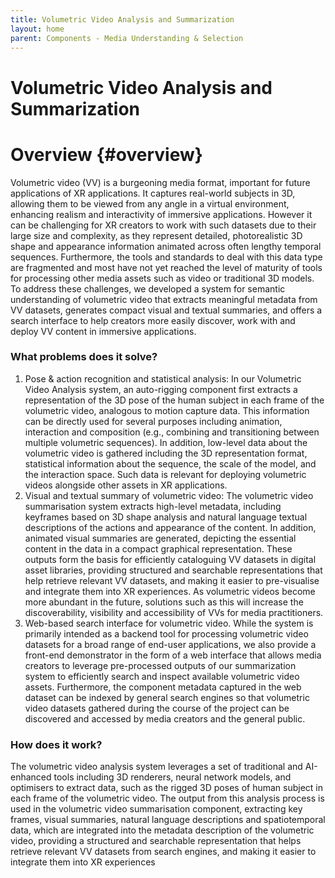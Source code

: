 ```yaml
---
title: Volumetric Video Analysis and Summarization
layout: home
parent: Components - Media Understanding & Selection
---
```


# Volumetric Video Analysis and Summarization

# **Overview** {#overview}

Volumetric video (VV) is a burgeoning media format, important for future applications of XR applications. It captures real-world subjects in 3D, allowing them to be viewed from any angle in a virtual environment, enhancing realism and interactivity of immersive applications. However it can be challenging for XR creators to work with such datasets due to their large size and complexity, as they represent detailed, photorealistic 3D shape and appearance information animated across often lengthy temporal sequences. Furthermore, the tools and standards to deal with this data type are fragmented and most have not yet reached the level of maturity of tools for processing other media assets such as video or traditional 3D models.
To address these challenges, we developed a system for semantic understanding of volumetric video that extracts meaningful metadata from VV datasets, generates compact visual and textual summaries, and offers a search interface to help creators more easily discover, work with and deploy VV content in immersive applications.

### What problems does it solve?

1. Pose & action recognition and statistical analysis: In our Volumetric Video Analysis system, an auto-rigging component first extracts a representation of the 3D pose of the human subject in each frame of the volumetric video, analogous to motion capture data. This information can be directly used for several purposes including animation, interaction and composition (e.g., combining and transitioning between multiple volumetric sequences). In addition, low-level data about the volumetric video is gathered including the 3D representation format, statistical information about the sequence, the scale of the model, and the interaction space. Such data is relevant for deploying volumetric videos alongside other assets in XR applications.
2. Visual and textual summary of volumetric video: The volumetric video summarisation system extracts high-level metadata, including keyframes based on 3D shape analysis and natural language textual descriptions of the actions and appearance of the content. In addition, animated visual summaries are generated, depicting the essential content in the data in a compact graphical representation. These outputs form the basis for efficiently cataloguing VV datasets in digital asset libraries, providing structured and searchable representations that help retrieve relevant VV datasets, and making it easier to pre-visualise and integrate them into XR experiences. As volumetric videos become more abundant in the future, solutions such as this will increase the discoverability, visibility and accessibility of VVs for media practitioners.
3. 	Web-based search interface for volumetric video. While the system is primarily intended as a backend tool for processing volumetric video datasets for a broad range of end-user applications, we also provide a front-end demonstrator in the form of a web interface that allows media creators to leverage pre-processed outputs of our summarization system to efficiently search and inspect available volumetric video assets. Furthermore, the component metadata captured in the web dataset can be indexed by general search engines so that volumetric video datasets gathered during the course of the project can be discovered and accessed by media creators and the general public.

### How does it work?

The volumetric video analysis system leverages a set of traditional and AI-enhanced tools including 3D renderers, neural network models, and optimisers to extract data, such as the rigged 3D poses of human subject in each frame of the volumetric video. The output from this analysis process is used in the volumetric video summarisation component, extracting key frames, visual summaries, natural language descriptions and spatiotemporal data, which are integrated into the metadata description of the volumetric video, providing a structured and searchable representation that helps retrieve relevant VV datasets from search engines, and making it easier to integrate them into XR experiences

